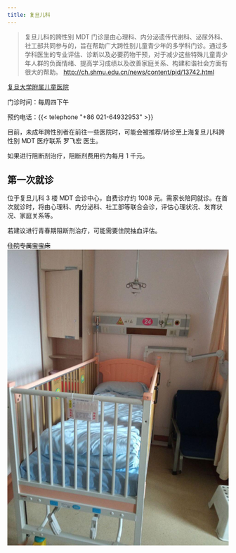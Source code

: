 ```yaml
---
title: 复旦儿科
---
```


> 复旦儿科的跨性别 MDT 门诊是由心理科、内分泌遗传代谢科、泌尿外科、社工部共同参与的，旨在帮助广大跨性别儿童青少年的多学科门诊。通过多学科医生的专业评估、诊断以及必要药物干预，对于减少这些特殊儿童青少年人群的负面情绪、提高学习成绩以及改善家庭关系、构建和谐社会方面有很大的帮助。
> <http://ch.shmu.edu.cn/news/content/pid/13742.html>

[复旦大学附属儿童医院](https://amap.com/place/B00155KP0U)

门诊时间：每周四下午

预约电话：{{< telephone "+86 021-64932953" >}}

目前，未成年跨性别者在前往一些医院时，可能会被推荐/转诊至上海复旦儿科跨性别 MDT 医疗联系 罗飞宏 医生。

如果进行阻断剂治疗，阻断剂费用约为每月 1 千元。

## 第一次就诊

位于复旦儿科 3 楼 MDT 会诊中心，自费诊疗约 1008 元。需家长陪同就诊。在首次就诊时，将由心理科、内分泌科、社工部等联合会诊，评估心理状况、发育状况、家庭关系等。

若建议进行青春期阻断剂治疗，可能需要住院抽血评估。

~~住院专属宝宝床~~
![](bed.jpg)